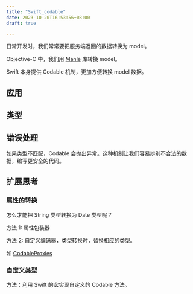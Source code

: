 ```yaml
---
title: "Swift_codable"
date: 2023-10-20T16:53:56+08:00
draft: true

---
```


日常开发时，我们常常要把服务端返回的数据转换为 model。

Objective-C 中，我们用 [Manle](https://github.com/Mantle/Mantle) 库转换 model。

Swift 本身提供 Codable 机制，更加方便转换 model 数据。

## 应用

## 类型

## 错误处理

如果类型不匹配，Codable 会抛出异常。这种机制让我们容易辨别不合法的数据，编写更安全的代码。

## 扩展思考

### 属性的转换

怎么才能把 String 类型转换为 Date 类型呢？

方法 1: 属性包装器

方法 2: 自定义编码器，类型转换时，替换相应的类型。

如 [CodableProxies](https://forums.swift.org/t/introducing-codableproxies-enhancing-encoding-and-decoding-flexibility-in-swift/67590)

### 自定义类型

方法：利用 Swift 的宏实现自定义的 Codable 方法。

